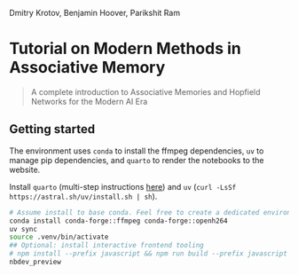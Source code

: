 Dmitry Krotov, Benjamin Hoover, Parikshit Ram

# Tutorial on Modern Methods in Associative Memory

> A complete introduction to Associative Memories and Hopfield Networks
> for the Modern AI Era

## Getting started

The environment uses `conda` to install the ffmpeg dependencies, `uv` to
manage pip dependencies, and `quarto` to render the notebooks to the
website.

Install `quarto` (multi-step instructions
[here](https://docs.posit.co/resources/install-quarto.html)) and `uv`
(`curl -LsSf https://astral.sh/uv/install.sh | sh`).

<!-- If you want to develop the interactive frontend, also install `nodejs` and `npm`. -->

``` sh
# Assume install to base conda. Feel free to create a dedicated environment.
conda install conda-forge::ffmpeg conda-forge::openh264 
uv sync
source .venv/bin/activate
## Optional: install interactive frontend tooling
# npm install --prefix javascript && npm run build --prefix javascript 
nbdev_preview
```

<!-- WARNING: THIS FILE WAS AUTOGENERATED! DO NOT EDIT! -->
